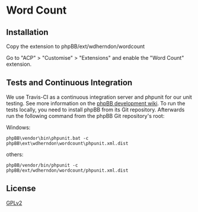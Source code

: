 # Word Count

## Installation

Copy the extension to phpBB/ext/wdherndon/wordcount

Go to "ACP" > "Customise" > "Extensions" and enable the "Word Count" extension.

## Tests and Continuous Integration

We use Travis-CI as a continuous integration server and phpunit for our unit testing. See more information on the [phpBB development wiki](https://wiki.phpbb.com/Unit_Tests).
To run the tests locally, you need to install phpBB from its Git repository. Afterwards run the following command from the phpBB Git repository's root:

Windows:

    phpBB\vendor\bin\phpunit.bat -c phpBB\ext\wdherndon\wordcount\phpunit.xml.dist

others:

    phpBB/vendor/bin/phpunit -c phpBB/ext/wdherndon/wordcount/phpunit.xml.dist

## License

[GPLv2](license.txt)
